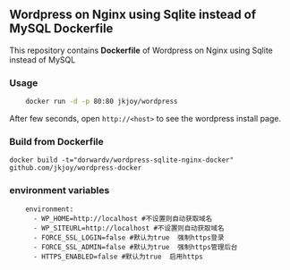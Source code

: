 ## Wordpress on Nginx using Sqlite instead of MySQL Dockerfile


This repository contains **Dockerfile** of Wordpress on Nginx using Sqlite instead of MySQL


### Usage

```bash
    docker run -d -p 80:80 jkjoy/wordpress
```
After few seconds, open `http://<host>` to see the wordpress install page.

### Build from Dockerfile

    docker build -t="dorwardv/wordpress-sqlite-nginx-docker" github.com/jkjoy/wordpress-docker

### environment variables
```
    environment:
      - WP_HOME=http://localhost #不设置则自动获取域名
      - WP_SITEURL=http://localhost #不设置则自动获取域名
      - FORCE_SSL_LOGIN=false #默认为true  强制https登录
      - FORCE_SSL_ADMIN=false #默认为true  强制https管理后台
      - HTTPS_ENABLED=false #默认为true  启用https
```